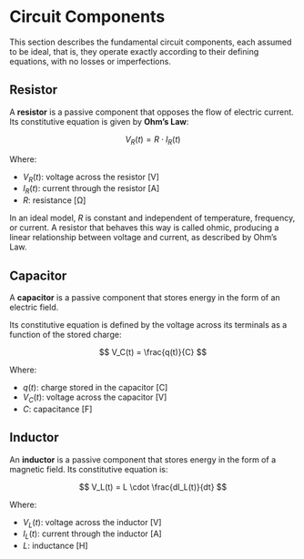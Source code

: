# Circuit Components

This section describes the fundamental circuit components, each assumed to be ideal, that is, they operate exactly according to their defining equations, with no losses or imperfections.

## Resistor

A **resistor** is a passive component that opposes the flow of electric current.
Its constitutive equation is given by **Ohm’s Law**:

$$
V_R(t) = R \cdot I_R(t)
$$

Where:

- $V_R(t)$: voltage across the resistor [V]
- $I_R(t)$: current through the resistor [A]
- $R$: resistance [Ω]

In an ideal model, $R$ is constant and independent of temperature, frequency, or current. A resistor that behaves this way is called ohmic, producing a linear relationship between voltage and current, as described by Ohm’s Law.

## Capacitor

A **capacitor** is a passive component that stores energy in the form of an electric field.

Its constitutive equation is defined by the voltage across its terminals as a function of the stored charge:

$$
V_C(t) = \frac{q(t)}{C}
$$

Where:

- $q(t)$: charge stored in the capacitor [C]
- $V_C(t)$: voltage across the capacitor [V]
- $C$: capacitance [F]

## Inductor

An **inductor** is a passive component that stores energy in the form of a magnetic field.
Its constitutive equation is:

$$
V_L(t) = L \cdot \frac{dI_L(t)}{dt}
$$

Where:

- $V_L(t)$: voltage across the inductor [V]
- $I_L(t)$: current through the inductor [A]
- $L$: inductance [H]
